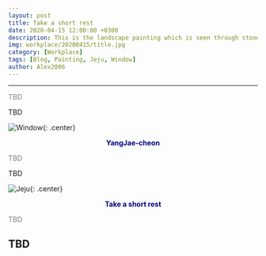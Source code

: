 ```yaml
---
layout: post
title: Take a short rest
date: 2020-04-15 12:00:00 +0300
description: This is the landscape painting which is seen through stone window
img: workplace/20200415/title.jpg
category: [Workplace]
tags: [Blog, Painting, Jeju, Window]
author: Alex2006
---
```

  
  
------
<span style="color:gray">
TBD
</span>  

> <span style="color:silver">
TBD
</span>

![Window]({{site.baseurl}}/assets/img/workplace/20200415/Window.jpg){: .center}
**<center><span style="color:navy">YangJae-cheon</span></center>** 

<span style="color:gray">
TBD
</span>

> <span style="color:silver">
TBD
</span>

![Jeju]({{site.baseurl}}/assets/img/workplace/20200415/Jeju.jpg){: .center}
**<center><span style="color:navy">Take a short rest</span></center>** 

<span style="color:gray">
TBD
</span>

> <span style="color:silver">
TBD
</span>
------
